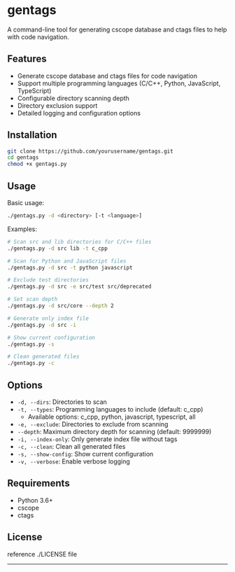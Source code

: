 # gentags

A command-line tool for generating cscope database and ctags files to help with code navigation.

## Features

- Generate cscope database and ctags files for code navigation
- Support multiple programming languages (C/C++, Python, JavaScript, TypeScript)
- Configurable directory scanning depth
- Directory exclusion support
- Detailed logging and configuration options

## Installation

```bash
git clone https://github.com/yourusername/gentags.git
cd gentags
chmod +x gentags.py
```


## Usage

Basic usage:

```bash
./gentags.py -d <directory> [-t <language>]
```


Examples:

```bash
# Scan src and lib directories for C/C++ files
./gentags.py -d src lib -t c_cpp

# Scan for Python and JavaScript files
./gentags.py -d src -t python javascript

# Exclude test directories
./gentags.py -d src -e src/test src/deprecated

# Set scan depth
./gentags.py -d src/core --depth 2

# Generate only index file
./gentags.py -d src -i

# Show current configuration
./gentags.py -s

# Clean generated files
./gentags.py -c
```


## Options

- `-d, --dirs`: Directories to scan
- `-t, --types`: Programming languages to include (default: c_cpp)
  - Available options: c_cpp, python, javascript, typescript, all
- `-e, --exclude`: Directories to exclude from scanning
- `--depth`: Maximum directory depth for scanning (default: 9999999)
- `-i, --index-only`: Only generate index file without tags
- `-c, --clean`: Clean all generated files
- `-s, --show-config`: Show current configuration
- `-v, --verbose`: Enable verbose logging

## Requirements

- Python 3.6+
- cscope
- ctags

## License

reference ./LICENSE file

---
